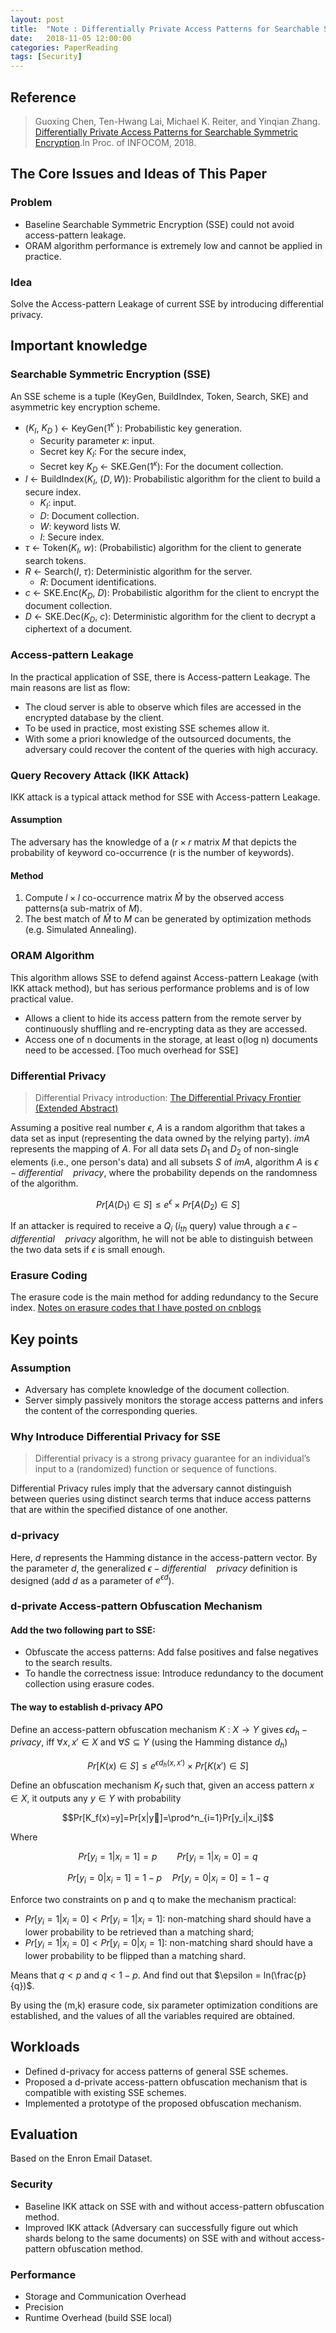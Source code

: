 ```yaml
---
layout: post
title:  "Note : Differentially Private Access Patterns for Searchable Symmetric Encryption"
date:   2018-11-05 12:00:00
categories: PaperReading
tags: [Security]
---
```


## Reference

> Guoxing Chen, Ten-Hwang Lai, Michael K. Reiter, and Yinqian Zhang. [Differentially Private Access Patterns for Searchable Symmetric Encryption](https://ieeexplore.ieee.org/stamp/stamp.jsp?tp=&arnumber=8486381).In Proc. of INFOCOM, 2018. 

<!-- more -->

## The Core Issues and Ideas of This Paper 

### Problem

* Baseline Searchable Symmetric Encryption (SSE) could not avoid access-pattern leakage. 
* ORAM algorithm performance is extremely low and cannot be applied in practice.

### Idea

Solve the Access-pattern Leakage of current SSE by introducing differential privacy.


## Important knowledge

### Searchable Symmetric Encryption (SSE)

An SSE scheme is a tuple (KeyGen, BuildIndex, Token, Search, SKE) and asymmetric key encryption scheme.

* ($`K_I`$, $`K_D`$ ) ← KeyGen($`1^\kappa`$ ): Probabilistic key generation. 
    * Security parameter $`\kappa`$: input.
    * Secret key $`K_I`$: For the secure index, 
    * Secret key $`K_D`$ ← SKE.Gen($`1^\kappa`$): For the document collection.
* $`I`$ ← BuildIndex($`K_I`$, $`(D, W)`$): Probabilistic algorithm for the client to build a secure index. 
    * $`K_I`$: input.
    * $`D`$: Document collection.
    * $`W`$: keyword lists W.
    * $`I`$: Secure index.
* $`\tau`$ ← Token($`K_I`$, $`w`$): (Probabilistic) algorithm for the client to generate search tokens. 
* $`R`$ ← Search($`I`$, $`\tau`$): Deterministic algorithm for the server. 
    * $`R`$: Document identifications.
* $`c`$ ← SKE.Enc($`K_D`$, $`D`$): Probabilistic algorithm for the client to encrypt the document collection. 
* $`D`$ ← SKE.Dec($`K_D`$, $`c`$): Deterministic algorithm for the client to decrypt a ciphertext of a document.

### Access-pattern Leakage 

In the practical application of SSE, there is Access-pattern Leakage. The main reasons are list as flow:

* The cloud server is able to observe which files are accessed in the encrypted database by the client.
* To be used in practice, most existing SSE schemes allow it.
* With some a priori knowledge of the outsourced documents, the adversary could recover the content of the queries with high accuracy.

### Query Recovery Attack (IKK Attack)

IKK attack is a typical attack method for SSE with Access-pattern Leakage.
#### Assumption
 
The adversary has the knowledge of a ($`r\times r`$ matrix $`M`$ that depicts the probability of keyword co-occurrence (r is the number of keywords). 

#### Method

1. Compute $`l\times l`$ co-occurrence matrix $`\hat{M}`$ by the observed access patterns(a sub-matrix of $`M`$). 
2. The best match of $`\hat{M}`$ to $`M`$ can be generated by optimization methods (e.g. Simulated Annealing). 

### ORAM Algorithm  

This algorithm allows SSE to defend against Access-pattern Leakage (with IKK attack method), but has serious performance problems and is of low practical value.

* Allows a client to hide its access pattern from the remote server by continuously shuffling and re-encrypting data as they are accessed. 
* Access one of n documents in the storage, at least o(log n) documents need to be accessed. [Too much overhead for SSE]  
  
### Differential Privacy 

> Differential Privacy introduction: [The Differential Privacy Frontier (Extended Abstract)](https://link.springer.com/content/pdf/10.1007%2F978-3-642-00457-5_29.pdf) 

Assuming a positive real number $`\epsilon`$, $`A`$ is a random algorithm that takes a data set as input (representing the data owned by the relying party). $`imA`$ represents the mapping of $`A`$. For all data sets $`D_1`$ and $`D_2`$ of non-single elements (i.e., one person's data) and all subsets $`S`$ of $`imA`$, algorithm $`A`$ is $`\epsilon - differential \quad privacy`$, where the probability depends on the randomness of the algorithm. 

```math
Pr[A(D_1)\in S]\leqslant e^\epsilon \times Pr[A(D_2) \in S]
```

If an attacker is required to receive a $`Q_i`$ ($`i_{th}`$ query) value through a $`\epsilon - differential \quad privacy`$ algorithm, he will not be able to distinguish between the two data sets if $`\epsilon`$ is small enough.

### Erasure Coding

The erasure code is the main method for adding redundancy to the Secure index.
[Notes on erasure codes that I have posted on cnblogs](https://www.cnblogs.com/tinoryj/p/Erasure-Codes-for-Storage-Systems-Summary.html)

## Key points

### Assumption

* Adversary has complete knowledge of the document collection. 
* Server simply passively monitors the storage access patterns and infers the content of the corresponding queries.

### Why Introduce Differential Privacy for SSE

> Differential privacy is a strong privacy guarantee for an individual’s input to a (randomized) function or sequence of functions.

Differential Privacy rules imply that the adversary cannot distinguish between queries using distinct search terms that induce access patterns that are within the specified distance of one another.

### d-privacy

Here, $`d`$ represents the Hamming distance in the access-pattern vector. By the parameter $`d`$, the generalized $`\epsilon - differential \quad privacy`$ definition is designed (add $`d`$ as a parameter of $`e^{\epsilon d}`$).

### d-private Access-pattern Obfuscation Mechanism

#### Add the two following part to SSE: 

* Obfuscate the access patterns: Add false positives and false negatives to the search results.
* To handle the correctness issue: Introduce redundancy to the document collection using erasure codes. 

#### The way to establish d-privacy APO

Define an access-pattern obfuscation mechanism $`K`$ : $`X \rightarrow Y`$ gives $`\epsilon d_{h}-privacy`$, iff $`\forall x,x' \in X`$ and $`\forall S \subseteq Y`$ (using the Hamming distance $`d_h`$)

```math
Pr[K(x)\in S]\leqslant e^{\epsilon d_h(x,x')} \times Pr[K(x') \in S]
```

Define an obfuscation mechanism $`K_f`$ such that, given an access pattern $`x \in X`$, it outputs any $`y \in Y`$ with probability

```math
Pr[K_f(x)=y]=Pr[x|y]=\prod^n_{i=1}Pr[y_i|x_i]
```

Where

```math
Pr[y_i=1|x_i=1]=p \qquad Pr[y_i=1|x_i=0]=q
```

```math
Pr[y_i=0|x_i=1]=1-p \quad Pr[y_i=0|x_i=0]=1-q
```

Enforce two constraints on p and q to make the mechanism practical:

* $`Pr[y_i = 1|x_i = 0] < Pr[y_i = 1|x_i = 1]`$: non-matching shard should have a lower probability to be retrieved than a matching shard;
* $`Pr[y_i = 1|x_i = 0] < Pr[y_i = 0|x_i = 1]`$: non-matching shard should have a lower probability to be flipped than a matching shard.

Means that $`q < p`$ and $`q < 1-p`$. And find out that $`\epsilon = ln(\frac{p}{q})`$.

By using the (m,k) erasure code, six parameter optimization conditions are established, and the values of all the variables required are obtained.

## Workloads

* Defined d-privacy for access patterns of general SSE schemes.
* Proposed a d-private access-pattern obfuscation mechanism that is compatible with existing SSE schemes.
* Implemented a prototype of the proposed obfuscation mechanism.

## Evaluation

Based on the Enron Email Dataset.

### Security

* Baseline IKK attack on SSE with and without access-pattern obfuscation method.
* Improved IKK attack (Adversary can successfully figure out which shards belong to the same documents) on SSE with and without access-pattern obfuscation method.

### Performance

* Storage and Communication Overhead
* Precision
* Runtime Overhead (build SSE local)


